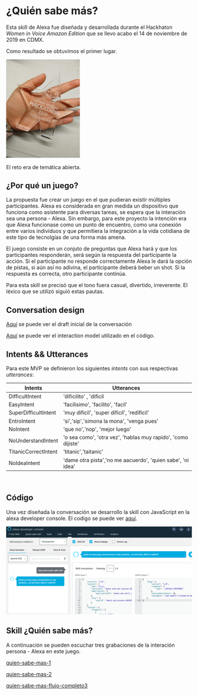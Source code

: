 # ¿Quién sabe más?

Esta skill de Alexa fue diseñada y desarrollada durante el Hackhaton *Women in Voice Amazon Edition* que se llevo acabo el 14 de noviembre de 2019 en CDMX.

Como resultado se obtuvimos el primer lugar.

<p  align="left">
<img src="./assets/images/hackathon-women-in-voice.jpg"  width="200"/>
</p>
El reto era de temática abierta.

## ¿Por qué un juego?

La propuesta fue crear un juego en el que pudieran existir múltiples participantes. Alexa es considerada en gran medida un dispositivo que funciona como asistente para diversas tareas, se espera que la interación sea una persona - Alexa. Sin embargo, para este proyecto la intención era que Alexa funcionase como un punto de encuentro, como una conexión entre varios individuos y que permitiera la integración a la vida cotidiana de este tipo de tecnolgías de una forma más amena.

El juego consiste en un conjuto de preguntas que Alexa hará y que los participantes responderán, será según la respuesta del participante la acción. Si el participante no responde correctamente Alexa le dará la opción de pistas, si aún así no adivina, el participante deberá beber un shot. Si la respuesta es correcta, otro participante continúa.

Para esta skill se precisó que el tono fuera casual, divertido, irreverente. El léxico que se utilizó siguió estas pautas.  

## Conversation design

[Aquí](https://github.com/sofiamejiamuro/quien-sabe-mas/blob/master/quien-sabe-mas-conversation.md) se puede ver el draft inicial de la conversación

[Aquí](https://github.com/sofiamejiamuro/quien-sabe-mas/blob/master/model.json) se puede ver el interaction model utilizado en el código.


## Intents && Utterances 

Para este MVP se definieron los siguientes *intents* con sus respectivas *utterances*:

| Intents                     |      Utterances |
|-----------------------------|-----------------|
| DifficultIntent             |'dificilito' , 'dificil
|EasyIntent                   |'facilisimo', 'facilito', 'facil'
|SuperDifficultIntent         |'muy dificil', 'super dificil', 'redificil'
|EntroIntent                  |'si','sip','simona la mona', 'venga pues'
|NoIntent                     | 'que no','nop', 'mejor luego'
|NoUnderstandIntent           |'o sea como', 'otra vez', 'hablas muy rapido', 'como dijiste'
|TitanicCorrectIntent         | 'titanic','taitanic'
|NoIdeaIntent                 | 'dame otra pista','no me aacuerdo', 'quien sabe', 'ni idea'


 

## Código

Una vez diseñada la conversación se desarrollo la skill con JavaScript en la alexa developer console. El codigo se puede ver [aquí](https://github.com/sofiamejiamuro/quien-sabe-mas/blob/master/index.js).

<img src="./assets/images/alexa-developer-console.png"  width="800"/>

## Skill ¿Quién sabe más?

A continuación se pueden escuchar tres grabaciones de la interación persona - Alexa en este juego.

[quien-sabe-mas-1](https://drive.google.com/file/d/1G6whs9w3o9X2dfRzhWdMqKMtC2pCrWr7/view?usp=sharing)

[quien-sabe-mas-2](https://drive.google.com/file/d/1mlnS5H1P6Uvk2m9o2MDq9NQu7c1jf4Nx/view?usp=sharing)

[quien-sabe-mas-flujo-completo3](https://drive.google.com/file/d/1KZPo8ieuZu4QUOZTT92pIaRqigW4anCt/view?usp=sharing)